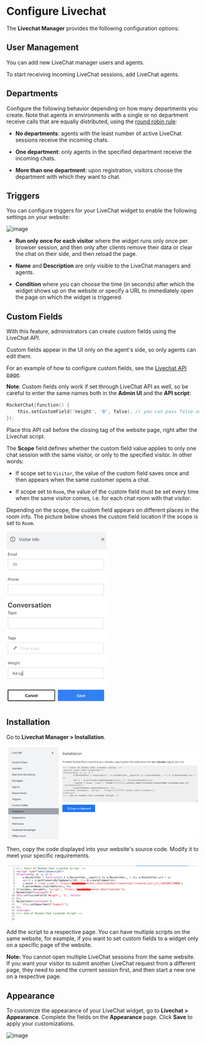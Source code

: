 # Configure Livechat

The **Livechat Manager** provides the following configuration options:

## User Management

You can add new LiveChat manager users and agents.

To start receiving incoming LiveChat sessions, add LiveChat agents.

## Departments

Configure the following behavior depending on how many departments you create. Note that agents in environments with a single or no department receive calls that are equally distributed, using the [round robin rule](https://digitalcrm.com/lead-assignment-using-round-robin-in-crm-software/):

* **No departments**: agents with the least number of active LiveChat sessions receive the incoming chats.

* **One department**: only agents in the specified department receive the incoming chats.

* **More than one department**: upon registration, visitors choose the department with which they want to chat.

## Triggers

You can configure triggers for your LiveChat widget to enable the following settings on your website:

![image](https://cloud.githubusercontent.com/assets/20868078/24811185/50fa9214-1b9b-11e7-86e4-27e2b90dcf99.png)

* **Run only once for each visitor** where the widget runs only once per browser session, and then only after clients remove their data or clear the chat on their side, and then reload the page.

* **Name** and **Description** are only visible to the LiveChat managers and agents.

* **Condition** where you can choose the time (in seconds) after which the widget shows up on the website or specify a URL to immediately open the page on which the widget is triggered.

## Custom Fields

With this feature, administrators can create custom fields using the LiveChat API.

Custom fields appear in the UI only on the agent's side, so only agents can edit them.

For an example of how to configure custom fields, see the [Livechat API page](../../developer-guides/livechat-api/#set-custom-field).

**Note**: Custom fields only work if set through LiveChat API as well, so be careful to enter the same names both in the **Admin UI** and the **API script**:

```s
RocketChat(function() {
    this.setCustomField('Weight', '0', false); // you can pass false as the third parameter to not overwrite an already set value
});
```

Place this API call before the </body> closing tag of the website page, right after the Livechat script.

The **Scope** field defines whether the custom field value applies to only one chat session with the same visitor, or only to the specified visitor. In other words:

* If scope set to `Visitor`, the value of the custom field saves once and then appears when the same customer opens a chat.

* If scope set to `Room`, the value of the custom field must be set every time when the same visitor comes, i.e. for each chat room with that visitor.

Depending on the scope, the custom field appears on different places in the room info. The picture below shows the custom field location if the scope is set to `Room`.

![image](administrator-guides\omnichannel-integrations\livechat-widget\livechat-configuration\scope-field.png)

## Installation

Go to **Livechat Manager > Installation**.

![image](administrator-guides\omnichannel-integrations\livechat-widget\livechat-configuration\livechat-installation.png)

Then, copy the code displayed into your website's source code. Modify it to meet your specific requirements.

![image](administrator-guides\omnichannel-integrations\livechat-widget\livechat-configuration\installation-script.png)

Add the script to a respective page. You can have multiple scripts on the same website, for example, if you want to set custom fields to a widget only on a specific page of the website.

**Note:** You cannot open multiple LiveChat sessions from the same website. If you want your visitor to submit another LiveChat request from a different page, they need to send the current session first, and then start a new one on a respective page.

## Appearance

To customize the appearance of your LiveChat widget, go to **Livechat > Appearance**. Complete the fields on the **Appearance** page. Click **Save** to apply your customizations.

![image](https://cloud.githubusercontent.com/assets/51996/20235293/a9c34ca8-a853-11e6-8042-9f742b91938e.png)